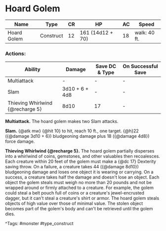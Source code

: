 # Hoard Golem

| Name | Type | CR | HP | AC | Speed |
|------|------|----|----|----|-------|
| Hoard Golem | Construct | 12 | 161 (14d12 + 70) | 18 | walk: 40 ft. |

### Actions:

| Ability | Damage | Save DC & Type | On Successful Save |
|---------|--------|----------------|--------------------|
| Multiattack | - | - | - |
| Slam | 3d10 + 6 + 4d8 | - | - |
| Thieving Whirlwind {@recharge 5} | 8d10 | 17 | - |


**Multiattack.** The hoard golem makes two Slam attacks.

**Slam.** {@atk mw} {@hit 10} to hit, reach 10 ft., one target. {@h}22 ({@damage 3d10 + 6}) bludgeoning damage plus 18 ({@damage 4d8}) force damage.

**Thieving Whirlwind {@recharge 5}.** The hoard golem partially disperses into a whirlwind of coins, gemstones, and other valuables then recoalesces. Each creature within 20 feet of the golem must make a {@dc 17} Dexterity saving throw. On a failure, a creature takes 44 ({@damage 8d10}) bludgeoning damage and loses one object it is wearing or carrying. On a success, a creature takes half the damage and doesn't lose an object. Each object the golem steals must weigh no more than 20 pounds and not be wrapped around or firmly attached to a creature. For example, the golem could steal a belt pouch full of coins or a creature's jewel-encrusted dagger, but it can't steal a creature's shirt or armor. The hoard golem steals objects of high value over those of minimal value. The stolen object becomes part of the golem's body and can't be retrieved until the golem dies.

^Tags: #monster #type_construct
